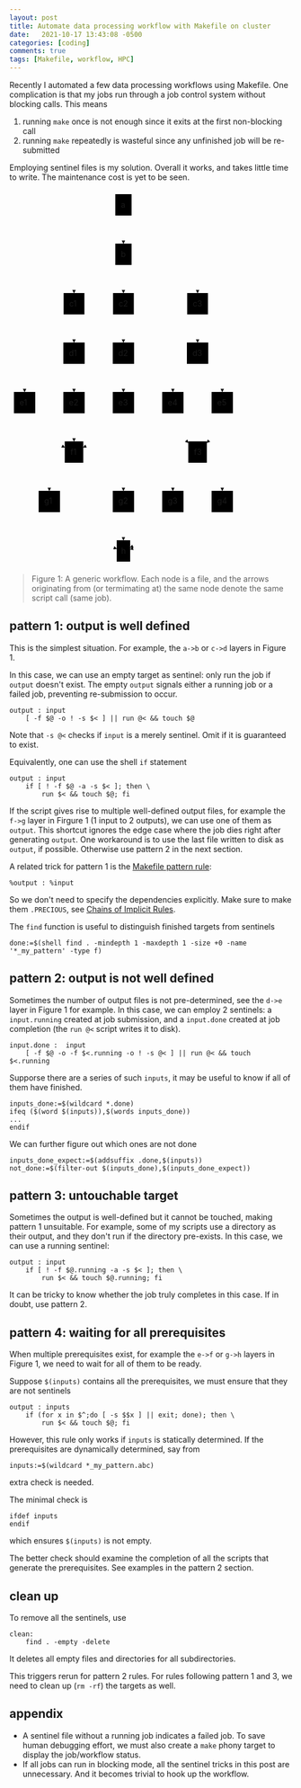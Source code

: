 ```yaml
---
layout: post
title: Automate data processing workflow with Makefile on cluster
date:   2021-10-17 13:43:08 -0500
categories: [coding]
comments: true
tags: [Makefile, workflow, HPC]
---
```


Recently I automated a few data processing workflows using Makefile.
One complication is that my jobs run through a job control system
without blocking calls. This means

1. running `make` once is not enough since it exits at the first non-blocking call
1. running `make` repeatedly is wasteful since any unfinished job will be
   re-submitted

Employing sentinel files is my solution.
Overall it works, and takes little time to write.
The maintenance cost is yet to be seen.

<svg id="mermaid-svg" width="100%" xmlns="http://www.w3.org/2000/svg" xmlns:xlink="http://www.w3.org/1999/xlink" height="670" style="max-width: 406px;" viewBox="0 0 406 670"><style>#mermaid-svg {font-family:"trebuchet ms",verdana,arial,sans-serif;font-size:16px;fill:#333;}#mermaid-svg .error-icon{fill:#552222;}#mermaid-svg .error-text{fill:#552222;stroke:#552222;}#mermaid-svg .edge-thickness-normal{stroke-width:2px;}#mermaid-svg .edge-thickness-thick{stroke-width:3.5px;}#mermaid-svg .edge-pattern-solid{stroke-dasharray:0;}#mermaid-svg .edge-pattern-dashed{stroke-dasharray:3;}#mermaid-svg .edge-pattern-dotted{stroke-dasharray:2;}#mermaid-svg .marker{fill:#333333;stroke:#333333;}#mermaid-svg .marker.cross{stroke:#333333;}#mermaid-svg svg{font-family:"trebuchet ms",verdana,arial,sans-serif;font-size:16px;}#mermaid-svg .label{font-family:"trebuchet ms",verdana,arial,sans-serif;color:#333;}#mermaid-svg .cluster-label text{fill:#333;}#mermaid-svg .cluster-label span{color:#333;}#mermaid-svg .label text,#mermaid-svg span{fill:#333;color:#333;}#mermaid-svg .node rect,#mermaid-svg .node circle,#mermaid-svg .node ellipse,#mermaid-svg .node polygon,#mermaid-svg .node path{fill:#ECECFF;stroke:#9370DB;stroke-width:1px;}#mermaid-svg .node .label{text-align:center;}#mermaid-svg .node.clickable{cursor:pointer;}#mermaid-svg .arrowheadPath{fill:#333333;}#mermaid-svg .edgePath .path{stroke:#333333;stroke-width:2.0px;}#mermaid-svg .flowchart-link{stroke:#333333;fill:none;}#mermaid-svg .edgeLabel{background-color:#e8e8e8;text-align:center;}#mermaid-svg .edgeLabel rect{opacity:0.5;background-color:#e8e8e8;fill:#e8e8e8;}#mermaid-svg .cluster rect{fill:#ffffde;stroke:#aaaa33;stroke-width:1px;}#mermaid-svg .cluster text{fill:#333;}#mermaid-svg .cluster span{color:#333;}#mermaid-svg div.mermaidTooltip{position:absolute;text-align:center;max-width:200px;padding:2px;font-family:"trebuchet ms",verdana,arial,sans-serif;font-size:12px;background:hsl(80, 100%, 96.2745098039%);border:1px solid #aaaa33;border-radius:2px;pointer-events:none;z-index:100;}#mermaid-svg :root{--mermaid-font-family:"trebuchet ms",verdana,arial,sans-serif;}</style><g><g class="output"><g class="clusters"></g><g class="edgePaths"><g class="edgePath LS-a LE-b" id="L-a-b" style="opacity: 1;"><path class="path" d="M203,46L203,50.166666666666664C203,54.333333333333336,203,62.666666666666664,203,71C203,79.33333333333333,203,87.66666666666667,203,91.83333333333333L203,96" marker-end="url(#arrowhead55)" style="fill:none"></path><defs><marker id="arrowhead55" viewBox="0 0 10 10" refX="9" refY="5" markerUnits="strokeWidth" markerWidth="8" markerHeight="6" orient="auto"><path d="M 0 0 L 10 5 L 0 10 z" class="arrowheadPath" style="stroke-width: 1; stroke-dasharray: 1, 0;"></path></marker></defs></g><g class="edgePath LS-b LE-c1" id="L-b-c1" style="opacity: 1;"><path class="path" d="M188.5,122.25L176.25,128.375C164,134.5,139.5,146.75,127.25,157.04166666666666C115,167.33333333333334,115,175.66666666666666,115,179.83333333333334L115,184" marker-end="url(#arrowhead56)" style="fill:none"></path><defs><marker id="arrowhead56" viewBox="0 0 10 10" refX="9" refY="5" markerUnits="strokeWidth" markerWidth="8" markerHeight="6" orient="auto"><path d="M 0 0 L 10 5 L 0 10 z" class="arrowheadPath" style="stroke-width: 1; stroke-dasharray: 1, 0;"></path></marker></defs></g><g class="edgePath LS-b LE-c2" id="L-b-c2" style="opacity: 1;"><path class="path" d="M203,134L203,138.16666666666666C203,142.33333333333334,203,150.66666666666666,203,159C203,167.33333333333334,203,175.66666666666666,203,179.83333333333334L203,184" marker-end="url(#arrowhead57)" style="fill:none"></path><defs><marker id="arrowhead57" viewBox="0 0 10 10" refX="9" refY="5" markerUnits="strokeWidth" markerWidth="8" markerHeight="6" orient="auto"><path d="M 0 0 L 10 5 L 0 10 z" class="arrowheadPath" style="stroke-width: 1; stroke-dasharray: 1, 0;"></path></marker></defs></g><g class="edgePath LS-b LE-c3" id="L-b-c3" style="opacity: 1;"><path class="path" d="M217.5,119.83333333333333L237.08333333333334,126.3611111111111C256.6666666666667,132.88888888888889,295.8333333333333,145.94444444444443,315.4166666666667,156.63888888888889C335,167.33333333333334,335,175.66666666666666,335,179.83333333333334L335,184" marker-end="url(#arrowhead58)" style="fill:none"></path><defs><marker id="arrowhead58" viewBox="0 0 10 10" refX="9" refY="5" markerUnits="strokeWidth" markerWidth="8" markerHeight="6" orient="auto"><path d="M 0 0 L 10 5 L 0 10 z" class="arrowheadPath" style="stroke-width: 1; stroke-dasharray: 1, 0;"></path></marker></defs></g><g class="edgePath LS-c1 LE-d1" id="L-c1-d1" style="opacity: 1;"><path class="path" d="M115,222L115,226.16666666666666C115,230.33333333333334,115,238.66666666666666,115,247C115,255.33333333333334,115,263.6666666666667,115,267.8333333333333L115,272" marker-end="url(#arrowhead59)" style="fill:none"></path><defs><marker id="arrowhead59" viewBox="0 0 10 10" refX="9" refY="5" markerUnits="strokeWidth" markerWidth="8" markerHeight="6" orient="auto"><path d="M 0 0 L 10 5 L 0 10 z" class="arrowheadPath" style="stroke-width: 1; stroke-dasharray: 1, 0;"></path></marker></defs></g><g class="edgePath LS-d1 LE-e1" id="L-d1-e1" style="opacity: 1;"><path class="path" d="M96,300.5L84.5,306.25C73,312,50,323.5,38.5,333.4166666666667C27,343.3333333333333,27,351.6666666666667,27,355.8333333333333L27,360" marker-end="url(#arrowhead60)" style="fill:none"></path><defs><marker id="arrowhead60" viewBox="0 0 10 10" refX="9" refY="5" markerUnits="strokeWidth" markerWidth="8" markerHeight="6" orient="auto"><path d="M 0 0 L 10 5 L 0 10 z" class="arrowheadPath" style="stroke-width: 1; stroke-dasharray: 1, 0;"></path></marker></defs></g><g class="edgePath LS-d1 LE-e2" id="L-d1-e2" style="opacity: 1;"><path class="path" d="M115,310L115,314.1666666666667C115,318.3333333333333,115,326.6666666666667,115,335C115,343.3333333333333,115,351.6666666666667,115,355.8333333333333L115,360" marker-end="url(#arrowhead61)" style="fill:none"></path><defs><marker id="arrowhead61" viewBox="0 0 10 10" refX="9" refY="5" markerUnits="strokeWidth" markerWidth="8" markerHeight="6" orient="auto"><path d="M 0 0 L 10 5 L 0 10 z" class="arrowheadPath" style="stroke-width: 1; stroke-dasharray: 1, 0;"></path></marker></defs></g><g class="edgePath LS-d1 LE-e3" id="L-d1-e3" style="opacity: 1;"><path class="path" d="M134,300.5L145.5,306.25C157,312,180,323.5,191.5,333.4166666666667C203,343.3333333333333,203,351.6666666666667,203,355.8333333333333L203,360" marker-end="url(#arrowhead62)" style="fill:none"></path><defs><marker id="arrowhead62" viewBox="0 0 10 10" refX="9" refY="5" markerUnits="strokeWidth" markerWidth="8" markerHeight="6" orient="auto"><path d="M 0 0 L 10 5 L 0 10 z" class="arrowheadPath" style="stroke-width: 1; stroke-dasharray: 1, 0;"></path></marker></defs></g><g class="edgePath LS-c2 LE-d2" id="L-c2-d2" style="opacity: 1;"><path class="path" d="M203,222L203,226.16666666666666C203,230.33333333333334,203,238.66666666666666,203,247C203,255.33333333333334,203,263.6666666666667,203,267.8333333333333L203,272" marker-end="url(#arrowhead63)" style="fill:none"></path><defs><marker id="arrowhead63" viewBox="0 0 10 10" refX="9" refY="5" markerUnits="strokeWidth" markerWidth="8" markerHeight="6" orient="auto"><path d="M 0 0 L 10 5 L 0 10 z" class="arrowheadPath" style="stroke-width: 1; stroke-dasharray: 1, 0;"></path></marker></defs></g><g class="edgePath LS-c3 LE-d3" id="L-c3-d3" style="opacity: 1;"><path class="path" d="M335,222L335,226.16666666666666C335,230.33333333333334,335,238.66666666666666,335,247C335,255.33333333333334,335,263.6666666666667,335,267.8333333333333L335,272" marker-end="url(#arrowhead64)" style="fill:none"></path><defs><marker id="arrowhead64" viewBox="0 0 10 10" refX="9" refY="5" markerUnits="strokeWidth" markerWidth="8" markerHeight="6" orient="auto"><path d="M 0 0 L 10 5 L 0 10 z" class="arrowheadPath" style="stroke-width: 1; stroke-dasharray: 1, 0;"></path></marker></defs></g><g class="edgePath LS-d3 LE-e4" id="L-d3-e4" style="opacity: 1;"><path class="path" d="M316,310L311.8333333333333,314.1666666666667C307.6666666666667,318.3333333333333,299.3333333333333,326.6666666666667,295.1666666666667,335C291,343.3333333333333,291,351.6666666666667,291,355.8333333333333L291,360" marker-end="url(#arrowhead65)" style="fill:none"></path><defs><marker id="arrowhead65" viewBox="0 0 10 10" refX="9" refY="5" markerUnits="strokeWidth" markerWidth="8" markerHeight="6" orient="auto"><path d="M 0 0 L 10 5 L 0 10 z" class="arrowheadPath" style="stroke-width: 1; stroke-dasharray: 1, 0;"></path></marker></defs></g><g class="edgePath LS-d3 LE-e5" id="L-d3-e5" style="opacity: 1;"><path class="path" d="M354,310L358.1666666666667,314.1666666666667C362.3333333333333,318.3333333333333,370.6666666666667,326.6666666666667,374.8333333333333,335C379,343.3333333333333,379,351.6666666666667,379,355.8333333333333L379,360" marker-end="url(#arrowhead66)" style="fill:none"></path><defs><marker id="arrowhead66" viewBox="0 0 10 10" refX="9" refY="5" markerUnits="strokeWidth" markerWidth="8" markerHeight="6" orient="auto"><path d="M 0 0 L 10 5 L 0 10 z" class="arrowheadPath" style="stroke-width: 1; stroke-dasharray: 1, 0;"></path></marker></defs></g><g class="edgePath LS-e1 LE-f1" id="L-e1-f1" style="opacity: 1;"><path class="path" d="M27,398L27,402.1666666666667C27,406.3333333333333,27,414.6666666666667,38.916666666666664,424.7916666666667C50.833333333333336,434.9166666666667,74.66666666666667,446.8333333333333,86.58333333333333,452.7916666666667L98.5,458.75" marker-end="url(#arrowhead67)" style="fill:none"></path><defs><marker id="arrowhead67" viewBox="0 0 10 10" refX="9" refY="5" markerUnits="strokeWidth" markerWidth="8" markerHeight="6" orient="auto"><path d="M 0 0 L 10 5 L 0 10 z" class="arrowheadPath" style="stroke-width: 1; stroke-dasharray: 1, 0;"></path></marker></defs></g><g class="edgePath LS-e2 LE-f1" id="L-e2-f1" style="opacity: 1;"><path class="path" d="M115,398L115,402.1666666666667C115,406.3333333333333,115,414.6666666666667,115,423C115,431.3333333333333,115,439.6666666666667,115,443.8333333333333L115,448" marker-end="url(#arrowhead68)" style="fill:none"></path><defs><marker id="arrowhead68" viewBox="0 0 10 10" refX="9" refY="5" markerUnits="strokeWidth" markerWidth="8" markerHeight="6" orient="auto"><path d="M 0 0 L 10 5 L 0 10 z" class="arrowheadPath" style="stroke-width: 1; stroke-dasharray: 1, 0;"></path></marker></defs></g><g class="edgePath LS-e3 LE-f1" id="L-e3-f1" style="opacity: 1;"><path class="path" d="M203,398L203,402.1666666666667C203,406.3333333333333,203,414.6666666666667,191.08333333333334,424.7916666666667C179.16666666666666,434.9166666666667,155.33333333333334,446.8333333333333,143.41666666666666,452.7916666666667L131.5,458.75" marker-end="url(#arrowhead69)" style="fill:none"></path><defs><marker id="arrowhead69" viewBox="0 0 10 10" refX="9" refY="5" markerUnits="strokeWidth" markerWidth="8" markerHeight="6" orient="auto"><path d="M 0 0 L 10 5 L 0 10 z" class="arrowheadPath" style="stroke-width: 1; stroke-dasharray: 1, 0;"></path></marker></defs></g><g class="edgePath LS-e4 LE-f3" id="L-e4-f3" style="opacity: 1;"><path class="path" d="M291,398L291,402.1666666666667C291,406.3333333333333,291,414.6666666666667,295.5833333333333,423.4166666666667C300.1666666666667,432.1666666666667,309.3333333333333,441.3333333333333,313.9166666666667,445.9166666666667L318.5,450.5" marker-end="url(#arrowhead70)" style="fill:none"></path><defs><marker id="arrowhead70" viewBox="0 0 10 10" refX="9" refY="5" markerUnits="strokeWidth" markerWidth="8" markerHeight="6" orient="auto"><path d="M 0 0 L 10 5 L 0 10 z" class="arrowheadPath" style="stroke-width: 1; stroke-dasharray: 1, 0;"></path></marker></defs></g><g class="edgePath LS-e5 LE-f3" id="L-e5-f3" style="opacity: 1;"><path class="path" d="M379,398L379,402.1666666666667C379,406.3333333333333,379,414.6666666666667,374.4166666666667,423.4166666666667C369.8333333333333,432.1666666666667,360.6666666666667,441.3333333333333,356.0833333333333,445.9166666666667L351.5,450.5" marker-end="url(#arrowhead71)" style="fill:none"></path><defs><marker id="arrowhead71" viewBox="0 0 10 10" refX="9" refY="5" markerUnits="strokeWidth" markerWidth="8" markerHeight="6" orient="auto"><path d="M 0 0 L 10 5 L 0 10 z" class="arrowheadPath" style="stroke-width: 1; stroke-dasharray: 1, 0;"></path></marker></defs></g><g class="edgePath LS-f1 LE-g1" id="L-f1-g1" style="opacity: 1;"><path class="path" d="M98.5,483.5L93.91666666666667,488.0833333333333C89.33333333333333,492.6666666666667,80.16666666666667,501.8333333333333,75.58333333333333,510.5833333333333C71,519.3333333333334,71,527.6666666666666,71,531.8333333333334L71,536" marker-end="url(#arrowhead72)" style="fill:none"></path><defs><marker id="arrowhead72" viewBox="0 0 10 10" refX="9" refY="5" markerUnits="strokeWidth" markerWidth="8" markerHeight="6" orient="auto"><path d="M 0 0 L 10 5 L 0 10 z" class="arrowheadPath" style="stroke-width: 1; stroke-dasharray: 1, 0;"></path></marker></defs></g><g class="edgePath LS-f1 LE-g2" id="L-f1-g2" style="opacity: 1;"><path class="path" d="M131.5,475.25L143.41666666666666,481.2083333333333C155.33333333333334,487.1666666666667,179.16666666666666,499.0833333333333,191.08333333333334,509.2083333333333C203,519.3333333333334,203,527.6666666666666,203,531.8333333333334L203,536" marker-end="url(#arrowhead73)" style="fill:none"></path><defs><marker id="arrowhead73" viewBox="0 0 10 10" refX="9" refY="5" markerUnits="strokeWidth" markerWidth="8" markerHeight="6" orient="auto"><path d="M 0 0 L 10 5 L 0 10 z" class="arrowheadPath" style="stroke-width: 1; stroke-dasharray: 1, 0;"></path></marker></defs></g><g class="edgePath LS-f3 LE-g3" id="L-f3-g3" style="opacity: 1;"><path class="path" d="M318.5,483.5L313.9166666666667,488.0833333333333C309.3333333333333,492.6666666666667,300.1666666666667,501.8333333333333,295.5833333333333,510.5833333333333C291,519.3333333333334,291,527.6666666666666,291,531.8333333333334L291,536" marker-end="url(#arrowhead74)" style="fill:none"></path><defs><marker id="arrowhead74" viewBox="0 0 10 10" refX="9" refY="5" markerUnits="strokeWidth" markerWidth="8" markerHeight="6" orient="auto"><path d="M 0 0 L 10 5 L 0 10 z" class="arrowheadPath" style="stroke-width: 1; stroke-dasharray: 1, 0;"></path></marker></defs></g><g class="edgePath LS-f3 LE-g4" id="L-f3-g4" style="opacity: 1;"><path class="path" d="M351.5,483.5L356.0833333333333,488.0833333333333C360.6666666666667,492.6666666666667,369.8333333333333,501.8333333333333,374.4166666666667,510.5833333333333C379,519.3333333333334,379,527.6666666666666,379,531.8333333333334L379,536" marker-end="url(#arrowhead75)" style="fill:none"></path><defs><marker id="arrowhead75" viewBox="0 0 10 10" refX="9" refY="5" markerUnits="strokeWidth" markerWidth="8" markerHeight="6" orient="auto"><path d="M 0 0 L 10 5 L 0 10 z" class="arrowheadPath" style="stroke-width: 1; stroke-dasharray: 1, 0;"></path></marker></defs></g><g class="edgePath LS-g1 LE-f" id="L-g1-f" style="opacity: 1;"><path class="path" d="M71,574L71,578.1666666666666C71,582.3333333333334,71,590.6666666666666,91,601.5C111,612.3333333333334,151,625.6666666666666,171,632.3333333333334L191,639" marker-end="url(#arrowhead76)" style="fill:none"></path><defs><marker id="arrowhead76" viewBox="0 0 10 10" refX="9" refY="5" markerUnits="strokeWidth" markerWidth="8" markerHeight="6" orient="auto"><path d="M 0 0 L 10 5 L 0 10 z" class="arrowheadPath" style="stroke-width: 1; stroke-dasharray: 1, 0;"></path></marker></defs></g><g class="edgePath LS-g2 LE-f" id="L-g2-f" style="opacity: 1;"><path class="path" d="M203,574L203,578.1666666666666C203,582.3333333333334,203,590.6666666666666,203,599C203,607.3333333333334,203,615.6666666666666,203,619.8333333333334L203,624" marker-end="url(#arrowhead77)" style="fill:none"></path><defs><marker id="arrowhead77" viewBox="0 0 10 10" refX="9" refY="5" markerUnits="strokeWidth" markerWidth="8" markerHeight="6" orient="auto"><path d="M 0 0 L 10 5 L 0 10 z" class="arrowheadPath" style="stroke-width: 1; stroke-dasharray: 1, 0;"></path></marker></defs></g><g class="edgePath LS-g3 LE-f" id="L-g3-f" style="opacity: 1;"><path class="path" d="M291,574L291,578.1666666666666C291,582.3333333333334,291,590.6666666666666,278.3333333333333,601.1666666666666C265.6666666666667,611.6666666666666,240.33333333333334,624.3333333333334,227.66666666666666,630.6666666666666L215,637" marker-end="url(#arrowhead78)" style="fill:none"></path><defs><marker id="arrowhead78" viewBox="0 0 10 10" refX="9" refY="5" markerUnits="strokeWidth" markerWidth="8" markerHeight="6" orient="auto"><path d="M 0 0 L 10 5 L 0 10 z" class="arrowheadPath" style="stroke-width: 1; stroke-dasharray: 1, 0;"></path></marker></defs></g><g class="edgePath LS-g4 LE-f" id="L-g4-f" style="opacity: 1;"><path class="path" d="M379,574L379,578.1666666666666C379,582.3333333333334,379,590.6666666666666,351.6666666666667,601.6666666666666C324.3333333333333,612.6666666666666,269.6666666666667,626.3333333333334,242.33333333333334,633.1666666666666L215,640" marker-end="url(#arrowhead79)" style="fill:none"></path><defs><marker id="arrowhead79" viewBox="0 0 10 10" refX="9" refY="5" markerUnits="strokeWidth" markerWidth="8" markerHeight="6" orient="auto"><path d="M 0 0 L 10 5 L 0 10 z" class="arrowheadPath" style="stroke-width: 1; stroke-dasharray: 1, 0;"></path></marker></defs></g></g><g class="edgeLabels"><g class="edgeLabel" transform="" style="opacity: 1;"><g transform="translate(0,0)" class="label"><rect rx="0" ry="0" width="0" height="0"></rect><foreignObject width="0" height="0"><div xmlns="http://www.w3.org/1999/xhtml" style="display: inline-block; white-space: nowrap;"><span id="L-L-a-b" class="edgeLabel L-LS-a' L-LE-b"></span></div></foreignObject></g></g><g class="edgeLabel" transform="" style="opacity: 1;"><g transform="translate(0,0)" class="label"><rect rx="0" ry="0" width="0" height="0"></rect><foreignObject width="0" height="0"><div xmlns="http://www.w3.org/1999/xhtml" style="display: inline-block; white-space: nowrap;"><span id="L-L-b-c1" class="edgeLabel L-LS-b' L-LE-c1"></span></div></foreignObject></g></g><g class="edgeLabel" transform="" style="opacity: 1;"><g transform="translate(0,0)" class="label"><rect rx="0" ry="0" width="0" height="0"></rect><foreignObject width="0" height="0"><div xmlns="http://www.w3.org/1999/xhtml" style="display: inline-block; white-space: nowrap;"><span id="L-L-b-c2" class="edgeLabel L-LS-b' L-LE-c2"></span></div></foreignObject></g></g><g class="edgeLabel" transform="" style="opacity: 1;"><g transform="translate(0,0)" class="label"><rect rx="0" ry="0" width="0" height="0"></rect><foreignObject width="0" height="0"><div xmlns="http://www.w3.org/1999/xhtml" style="display: inline-block; white-space: nowrap;"><span id="L-L-b-c3" class="edgeLabel L-LS-b' L-LE-c3"></span></div></foreignObject></g></g><g class="edgeLabel" transform="" style="opacity: 1;"><g transform="translate(0,0)" class="label"><rect rx="0" ry="0" width="0" height="0"></rect><foreignObject width="0" height="0"><div xmlns="http://www.w3.org/1999/xhtml" style="display: inline-block; white-space: nowrap;"><span id="L-L-c1-d1" class="edgeLabel L-LS-c1' L-LE-d1"></span></div></foreignObject></g></g><g class="edgeLabel" transform="" style="opacity: 1;"><g transform="translate(0,0)" class="label"><rect rx="0" ry="0" width="0" height="0"></rect><foreignObject width="0" height="0"><div xmlns="http://www.w3.org/1999/xhtml" style="display: inline-block; white-space: nowrap;"><span id="L-L-d1-e1" class="edgeLabel L-LS-d1' L-LE-e1"></span></div></foreignObject></g></g><g class="edgeLabel" transform="" style="opacity: 1;"><g transform="translate(0,0)" class="label"><rect rx="0" ry="0" width="0" height="0"></rect><foreignObject width="0" height="0"><div xmlns="http://www.w3.org/1999/xhtml" style="display: inline-block; white-space: nowrap;"><span id="L-L-d1-e2" class="edgeLabel L-LS-d1' L-LE-e2"></span></div></foreignObject></g></g><g class="edgeLabel" transform="" style="opacity: 1;"><g transform="translate(0,0)" class="label"><rect rx="0" ry="0" width="0" height="0"></rect><foreignObject width="0" height="0"><div xmlns="http://www.w3.org/1999/xhtml" style="display: inline-block; white-space: nowrap;"><span id="L-L-d1-e3" class="edgeLabel L-LS-d1' L-LE-e3"></span></div></foreignObject></g></g><g class="edgeLabel" transform="" style="opacity: 1;"><g transform="translate(0,0)" class="label"><rect rx="0" ry="0" width="0" height="0"></rect><foreignObject width="0" height="0"><div xmlns="http://www.w3.org/1999/xhtml" style="display: inline-block; white-space: nowrap;"><span id="L-L-c2-d2" class="edgeLabel L-LS-c2' L-LE-d2"></span></div></foreignObject></g></g><g class="edgeLabel" transform="" style="opacity: 1;"><g transform="translate(0,0)" class="label"><rect rx="0" ry="0" width="0" height="0"></rect><foreignObject width="0" height="0"><div xmlns="http://www.w3.org/1999/xhtml" style="display: inline-block; white-space: nowrap;"><span id="L-L-c3-d3" class="edgeLabel L-LS-c3' L-LE-d3"></span></div></foreignObject></g></g><g class="edgeLabel" transform="" style="opacity: 1;"><g transform="translate(0,0)" class="label"><rect rx="0" ry="0" width="0" height="0"></rect><foreignObject width="0" height="0"><div xmlns="http://www.w3.org/1999/xhtml" style="display: inline-block; white-space: nowrap;"><span id="L-L-d3-e4" class="edgeLabel L-LS-d3' L-LE-e4"></span></div></foreignObject></g></g><g class="edgeLabel" transform="" style="opacity: 1;"><g transform="translate(0,0)" class="label"><rect rx="0" ry="0" width="0" height="0"></rect><foreignObject width="0" height="0"><div xmlns="http://www.w3.org/1999/xhtml" style="display: inline-block; white-space: nowrap;"><span id="L-L-d3-e5" class="edgeLabel L-LS-d3' L-LE-e5"></span></div></foreignObject></g></g><g class="edgeLabel" transform="" style="opacity: 1;"><g transform="translate(0,0)" class="label"><rect rx="0" ry="0" width="0" height="0"></rect><foreignObject width="0" height="0"><div xmlns="http://www.w3.org/1999/xhtml" style="display: inline-block; white-space: nowrap;"><span id="L-L-e1-f1" class="edgeLabel L-LS-e1' L-LE-f1"></span></div></foreignObject></g></g><g class="edgeLabel" transform="" style="opacity: 1;"><g transform="translate(0,0)" class="label"><rect rx="0" ry="0" width="0" height="0"></rect><foreignObject width="0" height="0"><div xmlns="http://www.w3.org/1999/xhtml" style="display: inline-block; white-space: nowrap;"><span id="L-L-e2-f1" class="edgeLabel L-LS-e2' L-LE-f1"></span></div></foreignObject></g></g><g class="edgeLabel" transform="" style="opacity: 1;"><g transform="translate(0,0)" class="label"><rect rx="0" ry="0" width="0" height="0"></rect><foreignObject width="0" height="0"><div xmlns="http://www.w3.org/1999/xhtml" style="display: inline-block; white-space: nowrap;"><span id="L-L-e3-f1" class="edgeLabel L-LS-e3' L-LE-f1"></span></div></foreignObject></g></g><g class="edgeLabel" transform="" style="opacity: 1;"><g transform="translate(0,0)" class="label"><rect rx="0" ry="0" width="0" height="0"></rect><foreignObject width="0" height="0"><div xmlns="http://www.w3.org/1999/xhtml" style="display: inline-block; white-space: nowrap;"><span id="L-L-e4-f3" class="edgeLabel L-LS-e4' L-LE-f3"></span></div></foreignObject></g></g><g class="edgeLabel" transform="" style="opacity: 1;"><g transform="translate(0,0)" class="label"><rect rx="0" ry="0" width="0" height="0"></rect><foreignObject width="0" height="0"><div xmlns="http://www.w3.org/1999/xhtml" style="display: inline-block; white-space: nowrap;"><span id="L-L-e5-f3" class="edgeLabel L-LS-e5' L-LE-f3"></span></div></foreignObject></g></g><g class="edgeLabel" transform="" style="opacity: 1;"><g transform="translate(0,0)" class="label"><rect rx="0" ry="0" width="0" height="0"></rect><foreignObject width="0" height="0"><div xmlns="http://www.w3.org/1999/xhtml" style="display: inline-block; white-space: nowrap;"><span id="L-L-f1-g1" class="edgeLabel L-LS-f1' L-LE-g1"></span></div></foreignObject></g></g><g class="edgeLabel" transform="" style="opacity: 1;"><g transform="translate(0,0)" class="label"><rect rx="0" ry="0" width="0" height="0"></rect><foreignObject width="0" height="0"><div xmlns="http://www.w3.org/1999/xhtml" style="display: inline-block; white-space: nowrap;"><span id="L-L-f1-g2" class="edgeLabel L-LS-f1' L-LE-g2"></span></div></foreignObject></g></g><g class="edgeLabel" transform="" style="opacity: 1;"><g transform="translate(0,0)" class="label"><rect rx="0" ry="0" width="0" height="0"></rect><foreignObject width="0" height="0"><div xmlns="http://www.w3.org/1999/xhtml" style="display: inline-block; white-space: nowrap;"><span id="L-L-f3-g3" class="edgeLabel L-LS-f3' L-LE-g3"></span></div></foreignObject></g></g><g class="edgeLabel" transform="" style="opacity: 1;"><g transform="translate(0,0)" class="label"><rect rx="0" ry="0" width="0" height="0"></rect><foreignObject width="0" height="0"><div xmlns="http://www.w3.org/1999/xhtml" style="display: inline-block; white-space: nowrap;"><span id="L-L-f3-g4" class="edgeLabel L-LS-f3' L-LE-g4"></span></div></foreignObject></g></g><g class="edgeLabel" transform="" style="opacity: 1;"><g transform="translate(0,0)" class="label"><rect rx="0" ry="0" width="0" height="0"></rect><foreignObject width="0" height="0"><div xmlns="http://www.w3.org/1999/xhtml" style="display: inline-block; white-space: nowrap;"><span id="L-L-g1-f" class="edgeLabel L-LS-g1' L-LE-f"></span></div></foreignObject></g></g><g class="edgeLabel" transform="" style="opacity: 1;"><g transform="translate(0,0)" class="label"><rect rx="0" ry="0" width="0" height="0"></rect><foreignObject width="0" height="0"><div xmlns="http://www.w3.org/1999/xhtml" style="display: inline-block; white-space: nowrap;"><span id="L-L-g2-f" class="edgeLabel L-LS-g2' L-LE-f"></span></div></foreignObject></g></g><g class="edgeLabel" transform="" style="opacity: 1;"><g transform="translate(0,0)" class="label"><rect rx="0" ry="0" width="0" height="0"></rect><foreignObject width="0" height="0"><div xmlns="http://www.w3.org/1999/xhtml" style="display: inline-block; white-space: nowrap;"><span id="L-L-g3-f" class="edgeLabel L-LS-g3' L-LE-f"></span></div></foreignObject></g></g><g class="edgeLabel" transform="" style="opacity: 1;"><g transform="translate(0,0)" class="label"><rect rx="0" ry="0" width="0" height="0"></rect><foreignObject width="0" height="0"><div xmlns="http://www.w3.org/1999/xhtml" style="display: inline-block; white-space: nowrap;"><span id="L-L-g4-f" class="edgeLabel L-LS-g4' L-LE-f"></span></div></foreignObject></g></g></g><g class="nodes"><g class="node default" id="flowchart-a-35" transform="translate(203,27)" style="opacity: 1;"><rect rx="0" ry="0" x="-14.5" y="-19" width="29" height="38" class="label-container"></rect><g class="label" transform="translate(0,0)"><g transform="translate(-4.5,-9)"><foreignObject width="9" height="18"><div xmlns="http://www.w3.org/1999/xhtml" style="display: inline-block; white-space: nowrap;">a</div></foreignObject></g></g></g><g class="node default" id="flowchart-b-36" transform="translate(203,115)" style="opacity: 1;"><rect rx="0" ry="0" x="-14.5" y="-19" width="29" height="38" class="label-container"></rect><g class="label" transform="translate(0,0)"><g transform="translate(-4.5,-9)"><foreignObject width="9" height="18"><div xmlns="http://www.w3.org/1999/xhtml" style="display: inline-block; white-space: nowrap;">b</div></foreignObject></g></g></g><g class="node default" id="flowchart-c1-38" transform="translate(115,203)" style="opacity: 1;"><rect rx="0" ry="0" x="-18.5" y="-19" width="37" height="38" class="label-container"></rect><g class="label" transform="translate(0,0)"><g transform="translate(-8.5,-9)"><foreignObject width="17" height="18"><div xmlns="http://www.w3.org/1999/xhtml" style="display: inline-block; white-space: nowrap;">c1</div></foreignObject></g></g></g><g class="node default" id="flowchart-c2-39" transform="translate(203,203)" style="opacity: 1;"><rect rx="0" ry="0" x="-18.5" y="-19" width="37" height="38" class="label-container"></rect><g class="label" transform="translate(0,0)"><g transform="translate(-8.5,-9)"><foreignObject width="17" height="18"><div xmlns="http://www.w3.org/1999/xhtml" style="display: inline-block; white-space: nowrap;">c2</div></foreignObject></g></g></g><g class="node default" id="flowchart-c3-40" transform="translate(335,203)" style="opacity: 1;"><rect rx="0" ry="0" x="-18.5" y="-19" width="37" height="38" class="label-container"></rect><g class="label" transform="translate(0,0)"><g transform="translate(-8.5,-9)"><foreignObject width="17" height="18"><div xmlns="http://www.w3.org/1999/xhtml" style="display: inline-block; white-space: nowrap;">c3</div></foreignObject></g></g></g><g class="node default" id="flowchart-d1-42" transform="translate(115,291)" style="opacity: 1;"><rect rx="0" ry="0" x="-19" y="-19" width="38" height="38" class="label-container"></rect><g class="label" transform="translate(0,0)"><g transform="translate(-9,-9)"><foreignObject width="18" height="18"><div xmlns="http://www.w3.org/1999/xhtml" style="display: inline-block; white-space: nowrap;">d1</div></foreignObject></g></g></g><g class="node default" id="flowchart-e1-43" transform="translate(27,379)" style="opacity: 1;"><rect rx="0" ry="0" x="-19" y="-19" width="38" height="38" class="label-container"></rect><g class="label" transform="translate(0,0)"><g transform="translate(-9,-9)"><foreignObject width="18" height="18"><div xmlns="http://www.w3.org/1999/xhtml" style="display: inline-block; white-space: nowrap;">e1</div></foreignObject></g></g></g><g class="node default" id="flowchart-e2-44" transform="translate(115,379)" style="opacity: 1;"><rect rx="0" ry="0" x="-19" y="-19" width="38" height="38" class="label-container"></rect><g class="label" transform="translate(0,0)"><g transform="translate(-9,-9)"><foreignObject width="18" height="18"><div xmlns="http://www.w3.org/1999/xhtml" style="display: inline-block; white-space: nowrap;">e2</div></foreignObject></g></g></g><g class="node default" id="flowchart-e3-45" transform="translate(203,379)" style="opacity: 1;"><rect rx="0" ry="0" x="-19" y="-19" width="38" height="38" class="label-container"></rect><g class="label" transform="translate(0,0)"><g transform="translate(-9,-9)"><foreignObject width="18" height="18"><div xmlns="http://www.w3.org/1999/xhtml" style="display: inline-block; white-space: nowrap;">e3</div></foreignObject></g></g></g><g class="node default" id="flowchart-d2-47" transform="translate(203,291)" style="opacity: 1;"><rect rx="0" ry="0" x="-19" y="-19" width="38" height="38" class="label-container"></rect><g class="label" transform="translate(0,0)"><g transform="translate(-9,-9)"><foreignObject width="18" height="18"><div xmlns="http://www.w3.org/1999/xhtml" style="display: inline-block; white-space: nowrap;">d2</div></foreignObject></g></g></g><g class="node default" id="flowchart-d3-49" transform="translate(335,291)" style="opacity: 1;"><rect rx="0" ry="0" x="-19" y="-19" width="38" height="38" class="label-container"></rect><g class="label" transform="translate(0,0)"><g transform="translate(-9,-9)"><foreignObject width="18" height="18"><div xmlns="http://www.w3.org/1999/xhtml" style="display: inline-block; white-space: nowrap;">d3</div></foreignObject></g></g></g><g class="node default" id="flowchart-e4-50" transform="translate(291,379)" style="opacity: 1;"><rect rx="0" ry="0" x="-19" y="-19" width="38" height="38" class="label-container"></rect><g class="label" transform="translate(0,0)"><g transform="translate(-9,-9)"><foreignObject width="18" height="18"><div xmlns="http://www.w3.org/1999/xhtml" style="display: inline-block; white-space: nowrap;">e4</div></foreignObject></g></g></g><g class="node default" id="flowchart-e5-51" transform="translate(379,379)" style="opacity: 1;"><rect rx="0" ry="0" x="-19" y="-19" width="38" height="38" class="label-container"></rect><g class="label" transform="translate(0,0)"><g transform="translate(-9,-9)"><foreignObject width="18" height="18"><div xmlns="http://www.w3.org/1999/xhtml" style="display: inline-block; white-space: nowrap;">e5</div></foreignObject></g></g></g><g class="node default" id="flowchart-f1-55" transform="translate(115,467)" style="opacity: 1;"><rect rx="0" ry="0" x="-16.5" y="-19" width="33" height="38" class="label-container"></rect><g class="label" transform="translate(0,0)"><g transform="translate(-6.5,-9)"><foreignObject width="13" height="18"><div xmlns="http://www.w3.org/1999/xhtml" style="display: inline-block; white-space: nowrap;">f1</div></foreignObject></g></g></g><g class="node default" id="flowchart-f3-58" transform="translate(335,467)" style="opacity: 1;"><rect rx="0" ry="0" x="-16.5" y="-19" width="33" height="38" class="label-container"></rect><g class="label" transform="translate(0,0)"><g transform="translate(-6.5,-9)"><foreignObject width="13" height="18"><div xmlns="http://www.w3.org/1999/xhtml" style="display: inline-block; white-space: nowrap;">f3</div></foreignObject></g></g></g><g class="node default" id="flowchart-g1-60" transform="translate(71,555)" style="opacity: 1;"><rect rx="0" ry="0" x="-19" y="-19" width="38" height="38" class="label-container"></rect><g class="label" transform="translate(0,0)"><g transform="translate(-9,-10)"><foreignObject width="18" height="20"><div xmlns="http://www.w3.org/1999/xhtml" style="display: inline-block; white-space: nowrap;">g1</div></foreignObject></g></g></g><g class="node default" id="flowchart-g2-61" transform="translate(203,555)" style="opacity: 1;"><rect rx="0" ry="0" x="-19" y="-19" width="38" height="38" class="label-container"></rect><g class="label" transform="translate(0,0)"><g transform="translate(-9,-10)"><foreignObject width="18" height="20"><div xmlns="http://www.w3.org/1999/xhtml" style="display: inline-block; white-space: nowrap;">g2</div></foreignObject></g></g></g><g class="node default" id="flowchart-g3-63" transform="translate(291,555)" style="opacity: 1;"><rect rx="0" ry="0" x="-19" y="-19" width="38" height="38" class="label-container"></rect><g class="label" transform="translate(0,0)"><g transform="translate(-9,-10)"><foreignObject width="18" height="20"><div xmlns="http://www.w3.org/1999/xhtml" style="display: inline-block; white-space: nowrap;">g3</div></foreignObject></g></g></g><g class="node default" id="flowchart-g4-64" transform="translate(379,555)" style="opacity: 1;"><rect rx="0" ry="0" x="-19" y="-19" width="38" height="38" class="label-container"></rect><g class="label" transform="translate(0,0)"><g transform="translate(-9,-10)"><foreignObject width="18" height="20"><div xmlns="http://www.w3.org/1999/xhtml" style="display: inline-block; white-space: nowrap;">g4</div></foreignObject></g></g></g><g class="node default" id="flowchart-f-69" transform="translate(203,643)" style="opacity: 1;"><rect rx="0" ry="0" x="-12" y="-19" width="24" height="38" class="label-container"></rect><g class="label" transform="translate(0,0)"><g transform="translate(-4,-9)"><foreignObject width="8" height="18"><div xmlns="http://www.w3.org/1999/xhtml" style="display: inline-block; white-space: nowrap;">h</div></foreignObject></g></g></g></g></g></g></svg>
> Figure 1: A generic workflow. Each node is a file, and the arrows originating
  from (or termimating at) the same node denote the same script call (same job).


## pattern 1: output is well defined

This is the simplest situation. For example, the `a->b`
or `c->d` layers in Figure 1.

In this case, we can use an empty target as sentinel:
only run the job if `output` doesn't exist.
The empty `output` signals either a running job or a
failed job, preventing re-submission to occur.

```
output : input
    [ -f $@ -o ! -s $< ] || run @< && touch $@
```

Note that `-s @<` checks if `input` is a merely sentinel.
Omit if it is guaranteed to exist.

Equivalently, one can use the shell `if` statement
```
output : input
    if [ ! -f $@ -a -s $< ]; then \
        run $< && touch $@; fi
```

If the script gives rise to multiple well-defined output files, for example
the `f->g` layer in Firgure 1 (1 input to 2 outputs),
we can use one of them as `output`.
This shortcut ignores the edge case where the job dies right after generating `output`.
One workaround is to use the last file written to disk as `output`, if possible.
Otherwise use pattern 2 in the next section.

A related trick for pattern 1 is the [Makefile pattern rule](https://www.gnu.org/software/make/manual/html_node/Pattern-Rules.html):
```
%output : %input
```
So we don't need to specify the dependencies explicitly.
Make sure to make them `.PRECIOUS`, see [Chains of Implicit Rules](https://www.gnu.org/software/make/manual/html_node/Chained-Rules.html).

The `find` function is useful to distinguish finished targets from sentinels

```
done:=$(shell find . -mindepth 1 -maxdepth 1 -size +0 -name '*_my_pattern' -type f)
```

## pattern 2: output is not well defined

Sometimes the number of output files is not pre-determined, see the `d->e` layer
in Figure 1 for example.
In this case, we can employ 2 sentinels:
a `input.running` created at job submission,
and a `input.done` created at job completion
(the `run @<` script writes it to disk).
```
input.done :  input
    [ -f $@ -o -f $<.running -o ! -s @< ] || run @< && touch $<.running
```

Supporse there are a series of such `inputs`, it may be useful to know if all
of them have finished.
```
inputs_done:=$(wildcard *.done)
ifeq ($(word $(inputs)),$(words inputs_done))
...
endif
```

We can further figure out which ones are not done
```
inputs_done_expect:=$(addsuffix .done,$(inputs))
not_done:=$(filter-out $(inputs_done),$(inputs_done_expect))
```

## pattern 3: untouchable target
Sometimes the output is well-defined but it cannot be touched, making
pattern 1 unsuitable.
For example, some of my scripts use a directory as their output, and they don't
run if the directory pre-exists.
In this case, we can use a running sentinel:

```
output : input
    if [ ! -f $@.running -a -s $< ]; then \
        run $< && touch $@.running; fi
```

It can be tricky to know whether the job truly completes in this case.
If in doubt, use pattern 2.

## pattern 4: waiting for all prerequisites

When multiple prerequisites exist,
for example the `e->f` or `g->h` layers in Figure 1,
we need to wait for all of them to be ready.

Suppose `$(inputs)` contains all the prerequisites, we must ensure that
they are not sentinels

```
output : inputs
	if (for x in $^;do [ -s $$x ] || exit; done); then \
        run $< && touch $@; fi
```

However, this rule only works if `inputs` is statically determined. If the
prerequisites are dynamically determined, say from

```
inputs:=$(wildcard *_my_pattern.abc)
```
extra check is needed.

The minimal check is
```
ifdef inputs
endif
```
which ensures `$(inputs)` is not empty.

The better check should examine the completion of all the scripts that generate
the prerequisites.
See examples in the pattern 2 section.

## clean up

To remove all the sentinels, use
```
clean:
    find . -empty -delete
```
It deletes all empty files and directories for all subdirectories.

This triggers rerun for pattern 2 rules. For rules following pattern 1 and 3,
we need to clean up (`rm -rf`) the targets as well.

## appendix

- A sentinel file without a running job indicates a failed job. To save human
  debugging effort, we must also create a `make` phony target to display the
  job/workflow status.
- If all jobs can run in blocking mode, all the sentinel tricks in this post are
  unnecessary. And it becomes trivial to hook up the workflow.

